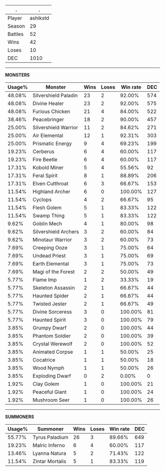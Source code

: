 .|.
|-|-
Player|ashikstd
Season|29
Battles|52
Wins|42
Loses|10
DEC|1010

---
**MONSTERS**

Usage%|Monster|Wins|Loses|Win rate|DEC|
-|-|-|-|-|-|
48.08%|Silvershield Paladin|23|2|92.00%|574|
48.08%|Divine Healer|23|2|92.00%|575|
48.08%|Furious Chicken|21|4|84.00%|522|
38.46%|Peacebringer|18|2|90.00%|457|
25.00%|Silvershield Warrior|11|2|84.62%|271|
25.00%|Air Elemental|12|1|92.31%|303|
25.00%|Prismatic Energy|9|4|69.23%|199|
19.23%|Cerberus|6|4|60.00%|117|
19.23%|Fire Beetle|6|4|60.00%|117|
17.31%|Kobold Miner|5|4|55.56%|92|
17.31%|Feral Spirit|8|1|88.89%|206|
17.31%|Elven Cutthroat|6|3|66.67%|153|
11.54%|Highland Archer|6|0|100.00%|127|
11.54%|Cyclops|4|2|66.67%|95|
11.54%|Flesh Golem|5|1|83.33%|122|
11.54%|Swamp Thing|5|1|83.33%|122|
9.62%|Goblin Mech|4|1|80.00%|98|
9.62%|Silvershield Archers|3|2|60.00%|84|
9.62%|Minotaur Warrior|3|2|60.00%|73|
7.69%|Creeping Ooze|3|1|75.00%|64|
7.69%|Undead Priest|3|1|75.00%|69|
7.69%|Earth Elemental|3|1|75.00%|73|
7.69%|Magi of the Forest|2|2|50.00%|49|
5.77%|Flame Imp|1|2|33.33%|19|
5.77%|Skeleton Assassin|2|1|66.67%|44|
5.77%|Haunted Spider|2|1|66.67%|44|
5.77%|Twisted Jester|2|1|66.67%|49|
5.77%|Divine Sorceress|3|0|100.00%|81|
5.77%|Haunted Spirit|3|0|100.00%|79|
3.85%|Grumpy Dwarf|2|0|100.00%|44|
3.85%|Phantom Soldier|2|0|100.00%|39|
3.85%|Crystal Werewolf|2|0|100.00%|52|
3.85%|Animated Corpse|1|1|50.00%|25|
3.85%|Cocatrice|1|1|50.00%|18|
3.85%|Wood Nymph|1|1|50.00%|26|
3.85%|Exploding Dwarf|0|2|0.00%|0|
1.92%|Clay Golem|1|0|100.00%|21|
1.92%|Peaceful Giant|1|0|100.00%|24|
1.92%|Mushroom Seer|1|0|100.00%|26|

---
**SUMMONERS**

Usage%|Summoner|Wins|Loses|Win rate|DEC|
-|-|-|-|-|-|
55.77%|Tyrus Paladium|26|3|89.66%|649|
19.23%|Malric Inferno|6|4|60.00%|117|
13.46%|Lyanna Natura|5|2|71.43%|122|
11.54%|Zintar Mortalis|5|1|83.33%|119|
